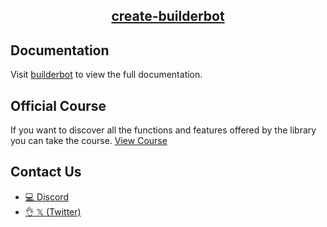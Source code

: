 <p align="center">
  <a href="https://builderbot.vercel.app/">
    <h2 align="center">create-builderbot</h2>
  </a>
</p>


## Documentation

Visit [builderbot](https://builderbot.vercel.app/) to view the full documentation.


## Official Course

If you want to discover all the functions and features offered by the library you can take the course.
[View Course](https://app.codigoencasa.com/courses/builderbot?refCode=LEIFER)


## Contact Us
- [💻 Discord](https://link.codigoencasa.com/DISCORD)
- [👌 𝕏 (Twitter)](https://twitter.com/leifermendez)